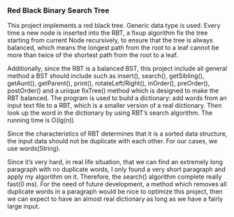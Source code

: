 <h3>Red Black Binary Search Tree</h3>
<p>This project implements a red black tree. Generic data type is used. 
Every time a new node is inserted into the RBT, a fixup algorithm fix the tree starting from current Node recursively, 
to ensure that the tree is always balanced, which means the longest path from the root to a leaf cannot be 
more than twice of the shortest path from the root to a leaf.</p>
<p>   Additionally, since the RBT is a balanced BST, this project include all general method a BST should include such as insert(), search(), getSibling(), getAunt(), getParent(), print(), rotateLeft/Right(), inOrder(), preOrder(), postOrder() and a unique fixTree() method which is designed to make the RBT balanced.
    The program is used to build a dictionary: add words from an input text file to a RBT, which is a smaller version of a real dictionary. Then look up the word in the dictionary by using RBT’s search algorithm. The running time is O(lg(n))
</p>
<p>Since the characteristics of RBT determines that it is a sorted data structure, the input data should not be duplicate with each other. For our cases, we use words(String). </p>
<p>Since it’s very hard, in real life situation, that we can find an extremely long paragraph with no duplicate words, I only found a very short paragraph and apply my algorithm on it. Therefore, the search() algorithm complete really fast(0 ms). For the need of future development, a method which removes all duplicate words in a paragraph would be nice to optimize this project, then we can expect to have an almost real dictionary as long as we have a fairly large input.
</p>
